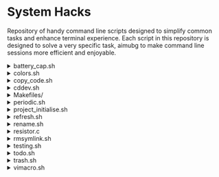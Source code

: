 # System Hacks
Repository of handy command line scripts designed to simplify common tasks and
enhance terminal experience. Each script in this repository is designed to solve
a very specific task, aimubg to make command line sessions more efficient and
enjoyable. 


<details>
<summary>battery_cap.sh</summary>
Limit laptop battery from overcharging. Define maximum charge limit within the 
script and if the model's supported, the script will enable systemd service to 
limit charging over your specified limit.

</details>


<details>
<summary>colors.sh</summary>
Displays all terminal colors along with their escape character codes. Offers a
visual representation of various color combinations for customisation.

![physicalModel](/screenshots/colors.png)
</details>


<details>
<summary>copy_code.sh</summary>
Copy all code of a specified type to clipboard. Would be extremely helpful when
trying to share code where uploading files is not convenient/possible.

![physicalModel](/screenshots/copy_code.png)
</details>


<details>
<summary>cddev.sh</summary>
More convenient way to edit common dev files from within any subdirectory 
within the project. For example edit main file from anywhere within the project
filestructure.

</details>


<details>
<summary>Makefiles/</summary>
Directory consisting of general makefile templates that should be sufficient for
most purposes. 

</details>


<details>
<summary>periodic.sh</summary>
Displays the Periodic Table with color coding for different groups. Provides a
visually appealing representation of chemical elements organised by their atomic
numbers and properties.

![physicalModel](/screenshots/periodic.png)
</details>


<details>
<summary>project_initialise.sh</summary>
Automates project setup tasks, including directory creation, Git initialisation,
README file generation, language-specific setup, and .gitignore configuration.
Simplifies the process of starting new software projects.

![physicalModel](/screenshots/project_initialise.png)
</details>


<details>
<summary>refresh.sh</summary>
Clears cache and displays memory usage before and after cache clearing. Provides
a quick overview of system memory usage, including total, used, free, shared,
and buffer/cache memory.


![physicalModel](/screenshots/refresh.png)
</details>


<details>
<summary>rename.sh</summary>
Mass rename files using a text editor. Super handy with vim motions and macros.
Also supports file conversion via `ffmpeg`. Rename a file with new extension,
and the script will convert it as well.

![physicalModel](/screenshots/rename.png)
</details>


<details>
<summary>resistor.c</summary>
Gives resistance values for band colors. If provided with specific bands (e.g.,
blue red green gold), it will output the corresponding resistance value. With no
parameters, it will display a table of all band colors and their corresponding
values.

![physicalModel](/screenshots/resistor.png)
</details>


<details>
<summary>rmsymlink.sh</summary>
Script designed to remove symbolic links and their target files. It ensures a
clean deletion process, first deleting the symbolic link itself and then, if
applicable, the target file it points to. 

![physicalModel](/screenshots/rmsymlink.png)
</details>


<details>
<summary>testing.sh</summary>
Script to prevent having 100s of testing temporary directories within Project
or even ~. This script works with project_initialise to create a testX dir
within /tmp/ for temporary usecase.

![physicalModel](/screenshots/testing.png)
</details>


<details>
<summary>todo.sh</summary>
Maintains an organised library of todo files at a specified location. Opens a
todo file associated with the current project or directory in the default
editor.

![physicalModel](/screenshots/todo.png)
</details>


<details>
<summary>trash.sh</summary>
Moves files and directories to the system's trash directory instead of
permanently deleting them. Mimics the behavior of graphical environment trash
systems from the terminal, providing an opportunity to restore or permanently
delete files later.

![physicalModel](/screenshots/trash.png)
</details>


<details>
<summary>vimacro.sh</summary>
Bring the magic of vim macros to shell.

![physicalModel](/screenshots/vimacro.png)
</details>

